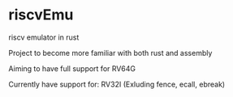 # riscvEmu
riscv emulator in rust

Project to become more familiar with both rust and assembly

Aiming to have full support for RV64G

Currently have support for:
RV32I (Exluding fence, ecall, ebreak)
